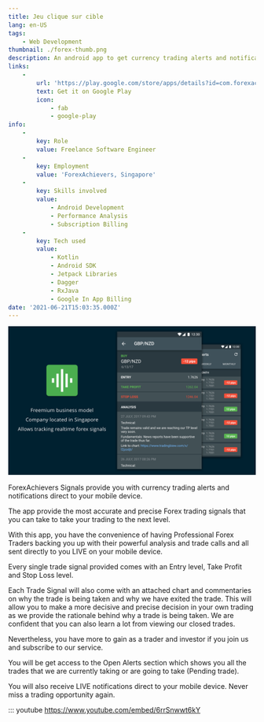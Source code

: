 ```yaml
---
title: Jeu clique sur cible
lang: en-US
tags:
    - Web Development
thumbnail: ./forex-thumb.png
description: An android app to get currency trading alerts and notifications
links:
    -
        url: 'https://play.google.com/store/apps/details?id=com.forexachievers.signals'
        text: Get it on Google Play
        icon:
            - fab
            - google-play
info:
    -
        key: Role
        value: Freelance Software Engineer
    -
        key: Employment
        value: 'ForexAchievers, Singapore'
    -
        key: Skills involved
        value:
            - Android Development
            - Performance Analysis
            - Subscription Billing
    -
        key: Tech used
        value:
            - Kotlin
            - Android SDK
            - Jetpack Libraries
            - Dagger
            - RxJava
            - Google In App Billing
date: '2021-06-21T15:03:35.000Z'
---
```

![An image](/forex.png)

ForexAchievers Signals provide you with currency trading alerts and notifications direct to your mobile device.

The app provide the most accurate and precise Forex trading signals that you can take to take your trading to the next level.

With this app, you have the convenience of having Professional Forex Traders backing you up with their powerful analysis and trade calls and all sent directly to you LIVE on your mobile device.

Every single trade signal provided comes with an Entry level, Take Profit and Stop Loss level.

Each Trade Signal will also come with an attached chart and commentaries on why the trade is being taken and why we have exited the trade. This will allow you to make a more decisive and precise decision in your own trading as we provide the rationale behind why a trade is being taken. We are confident that you can also learn a lot from viewing our closed trades.

Nevertheless, you have more to gain as a trader and investor if you join us and subscribe to our service.

You will be get access to the Open Alerts section which shows you all the trades that we are currently taking or are going to take (Pending trade).

You will also receive LIVE notifications direct to your mobile device. Never miss a trading opportunity again.


::: youtube https://www.youtube.com/embed/6rrSnwwt6kY
